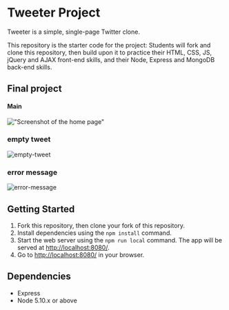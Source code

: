 # Tweeter Project

Tweeter is a simple, single-page Twitter clone.

This repository is the starter code for the project: Students will fork and clone this repository, then build upon it to practice their HTML, CSS, JS, jQuery and AJAX front-end skills, and their Node, Express and MongoDB back-end skills.

## Final project
  #### Main
!["Screenshot of the home page"](https://user-images.githubusercontent.com/84829054/134258764-19c42421-9a84-49ae-9cb8-e70324088686.jpg)
  ### empty tweet
  ![empty-tweet](https://user-images.githubusercontent.com/84829054/134287717-515ecafa-f83a-4ab8-a552-6a572e227eb9.png)
  ### error message
  ![error-message](https://user-images.githubusercontent.com/84829054/134287902-7d24e61f-ab94-487c-a436-ca85a57312c4.png)

## Getting Started

1. Fork this repository, then clone your fork of this repository.
2. Install dependencies using the `npm install` command.
3. Start the web server using the `npm run local` command. The app will be served at <http://localhost:8080/>.
4. Go to <http://localhost:8080/> in your browser.

## Dependencies
- Express
- Node 5.10.x or above
